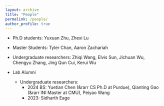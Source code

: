 ```yaml
---
layout: archive
title: "People"
permalink: /people/
author_profile: true
---
```

* Ph.D students: Yuxuan Zhu, Zhexi Lu
* Master Students: Tyler Chan, Aaron Zachariah
* Undergraduate researchers: Zhiqi Wang, Elvis Sun, Jichuan Wu, Chengyu Zhang, Jing Qun Cui, Kerui Wu

* Lab Alumni
    - Undergraduate researchers:
        - 2024 BS: Yuetian Chen (&rarr CS Ph.D at Purdue), Qianting Gao (&rarr INI Master at CMU), Peiyao Wang
        - 2023: Sidharth Eage

